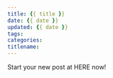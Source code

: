 ```yaml
---
title: {{ title }}
date: {{ date }}
updated: {{ date }}
tags:
categories:
titlename:
---
```

Start your new post at HERE now!  
